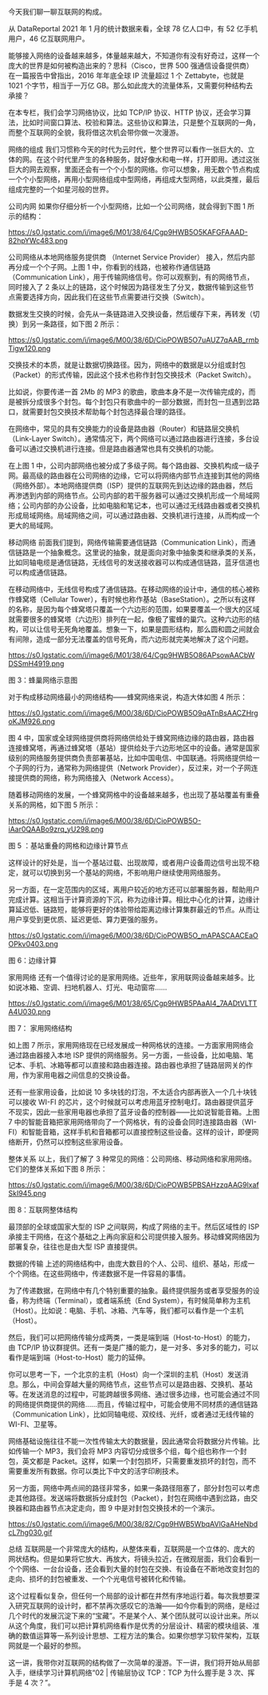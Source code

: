今天我们聊一聊互联网的构成。

从 DataReportal 2021 年 1 月的统计数据来看，全球 78 亿人口中，有 52 亿手机用户，46 亿互联网用户。

能够接入网络的设备越来越多，体量越来越大，不知道你有没有好奇过，这样一个庞大的世界是如何被构造出来的？思科（Cisco，世界 500 强通信设备提供商）在一篇报告中曾指出，2016 年年底全球 IP 流量超过 1 个 Zettabyte，也就是 1021 个字节，相当于一万亿 GB。那么如此庞大的流量体系，又需要何种结构去承接？

在本专栏，我们会学习网络协议，比如 TCP/IP 协议、HTTP 协议，还会学习算法，比如时间窗口算法、校验和算法。这些协议和算法，只是整个互联网的一角，而整个互联网的全貌，我将借这次机会带你做一次漫游。

网络的组成
我们习惯称今天的时代为云时代，整个世界可以看作一张巨大的、立体的网。在这个时代里产生的各种服务，就好像水和电一样，打开即用。透过这张巨大的网去观察，里面还会有一个个小型的网络。你可以想象，用无数个节点构成一个个小型网络，再用小型网络组成中型网络，再组成大型网络，以此类推，最后组成完整的一个如星河般的世界。

公司内网
如果你仔细分析一个小型网络，比如一个公司网络，就会得到下图 1 所示的结构：

https://s0.lgstatic.com/i/image6/M01/38/64/Cgp9HWB5O5KAFGFAAAD-82hpYWc483.png

公司网络从本地网络服务提供商 （Internet Service Provider） 接入，然后内部再分成一个个子网。上图 1 中，你看到的线路，也被称作通信链路（Communication Link），用于传输网络信号。你可以观察到，有的网络节点，同时接入了 2 条以上的链路，这个时候因为路径发生了分叉，数据传输到这些节点需要选择方向，因此我们在这些节点需要进行交换（Switch）。

数据发生交换的时候，会先从一条链路进入交换设备，然后缓存下来，再转发（切换）到另一条路径，如下图 2 所示：

https://s0.lgstatic.com/i/image6/M00/38/6D/CioPOWB5O7uAUZ7qAAB_rmbTigw120.png

交换技术的本质，就是让数据切换路径。因为，网络中的数据是以分组或封包（Packet）的形式传输，因此这个技术也称作封包交换技术（Packet Switch）。

比如说，你要传递一首 2Mb 的 MP3 的歌曲，歌曲本身不是一次传输完成的，而是被拆分成很多个封包。每个封包只有歌曲中的一部分数据，而封包一旦遇到岔路口，就需要封包交换技术帮助每个封包选择最合理的路径。

在网络中，常见的具有交换能力的设备是路由器（Router）和链路层交换机（Link-Layer Switch）。通常情况下，两个网络可以通过路由器进行连接，多台设备可以通过交换机进行连接。但是路由器通常也具有交换机的功能。

在上图 1 中，公司内部网络也被分成了多级子网。每个路由器、交换机构成一级子网。最高级的路由器在公司网络的边缘，它可以将网络内部节点连接到其他的网络（网络外部）。本地网络提供商（ISP）提供的互联网先到达边缘的路由器，然后再渗透到内部的网络节点。公司内部的若干服务器可以通过交换机形成一个局域网络；公司内部的办公设备，比如电脑和笔记本，也可以通过无线路由器或者交换机形成局域网络。局域网络之间，可以通过路由器、交换机进行连接，从而构成一个更大的局域网。

移动网络
前面我们提到，网络传输需要通信链路（Communication Link），而通信链路是一个抽象概念。这里说的抽象，就是面向对象中抽象类和继承类的关系，比如同轴电缆是通信链路，无线信号的发送接收器可以构成通信链路，蓝牙信道也可以构成通信链路。

在移动网络中，无线信号构成了通信链路。在移动网络的设计中，通信的核心被称作蜂窝塔（Cellular Tower），有时候也称作基站（BaseStation）。之所以有这样的名称，是因为每个蜂窝塔只覆盖一个六边形的范围，如果要覆盖一个很大的区域就需要很多的蜂窝塔（六边形）排列在一起，像极了蜜蜂的巢穴。这种六边形的结构，可以让信号无死角地覆盖。想象一下，如果是圆形结构，那么圆和圆之间就会有间隙，造成一部分无法覆盖的信号死角，而六边形就完美地解决了这个问题。

https://s0.lgstatic.com/i/image6/M01/38/64/Cgp9HWB5O86APsowAACbWDSSmH4919.png

图 3：蜂巢网络示意图

对于构成移动网络最小的网络结构——蜂窝网络来说，构造大体如图 4 所示：

https://s0.lgstatic.com/i/image6/M00/38/6D/CioPOWB5O9qATnBsAACZHrgoKJM926.png

图 4 中，国家或全球网络提供商将网络供给处于蜂窝网络边缘的路由器，路由器连接蜂窝塔，再通过蜂窝塔（基站）提供给处于六边形地区中的设备。通常是国家级别的网络服务提供商负责部署基站，比如中国电信、中国联通。将网络提供给一个子网的行为，通常称为网络提供（Network Provider），反过来，对一个子网连接提供商的网络，称为网络接入（Network Access）。

随着移动网络的发展，一个蜂窝网格中的设备越来越多，也出现了基站覆盖有重叠关系的网格，如下图 5 所示：

https://s0.lgstatic.com/i/image6/M00/38/6D/CioPOWB5O-iAar0QAABo9zrq_yU298.png

图 5 ：基站重叠的网格和边缘计算节点

这样设计的好处是，当一个基站过载、出现故障，或者用户设备周边信号出现不稳定，就可以切换到另一个基站的网络，不影响用户继续使用网络服务。

另一方面，在一定范围内的区域，离用户较近的地方还可以部署服务器，帮助用户完成计算。这相当于计算资源的下沉，称为边缘计算。相比中心化的计算，边缘计算延迟低、链路短，能够将更好的体验带给距离边缘计算集群最近的节点。从而让用户享受到更优质、延迟更低、算力更强的服务。

https://s0.lgstatic.com/i/image6/M00/38/6D/CioPOWB5O_mAPASCAACEaOOPkv0403.png

图 6：边缘计算

家用网络
还有一个值得讨论的是家用网络。近些年，家用联网设备越来越多。比如说冰箱、空调、扫地机器人、灯光、电动窗帘……

https://s0.lgstatic.com/i/image6/M01/38/65/Cgp9HWB5PAaAI4_7AADtVLTTA4U030.png

图 7： 家用网络结构

如上图 7 所示，家用网络现在已经发展成一种网格状的连接。一方面家用网络会通过路由器接入本地 ISP 提供的网络服务。另一方面，一些设备，比如电脑、笔记本、手机、冰箱等都可以直接和路由器连接。路由器也承担了链路层网关的作用，作为家用电器之间信息的交换设备。

还有一些家用设备，比如说 10 多块钱的灯泡，不太适合内部再嵌入一个几十块钱可以接收 WI-FI 的芯片，这个时候就可以考虑用蓝牙控制电灯。路由器提供蓝牙不现实，因此一些家用电器也承担了蓝牙设备的控制器——比如说智能音箱。上图 7 中的智能音箱把家用网络带向了一个网格状，有的设备会同时连接路由器（WI-FI）和智能音箱，这样手机和音箱都可以直接控制这些设备。这样的设计，即便网络断开，仍然可以控制这些家用设备。

整体关系
以上，我们了解了 3 种常见的网络：公司网络、移动网络和家用网络。它们的整体关系如下图 8 所示：

https://s0.lgstatic.com/i/image6/M00/38/6D/CioPOWB5PBSAHzzqAAG9lxafSkI945.png

图 8：互联网整体结构

最顶部的全球或国家大型的 ISP 之间联网，构成了网络的主干。然后区域性的 ISP 承接主干网络，在这个基础之上再向家庭和公司提供接入服务。移动蜂窝网络因为部署复杂，往往也是由大型 ISP 直接提供。

数据的传输
上述的网络结构中，由庞大数目的个人、公司、组织、基站，形成一个个网络。在这些网络中，传递数据不是一件容易的事情。

为了传递数据，在网络中有几个特别重要的抽象。最终提供服务或者享受服务的设备，称为终端（Terminal），或者端系统（End System），有时候简单称为主机（Host）。比如说：电脑、手机、冰箱、汽车等，我们都可以看作是一个主机（Host）。

然后，我们可以把网络传输分成两类，一类是端到端（Host-to-Host）的能力，由 TCP/IP 协议群提供。还有一类是广播的能力，是一对多、多对多的能力，可以看作是端到端（Host-to-Host）能力的延伸。

你可以思考一下，一个北京的主机（Host）向一个深圳的主机（Host）发送消息。那么，中间会穿越大量的网络节点，这些节点可以是路由器、交换机、基站等。在发送消息的过程中，可能跨越很多网络、通过很多边缘，也可能会通过不同的网络提供商提供的网络……而且，传输过程中，可能会使用不同材质的通信链路（Communication Link），比如同轴电缆、双绞线、光纤，或者通过无线传输的 WI-FI、卫星等。

网络基础设施往往不能一次性传输太大的数据量，因此通常会将数据分片传输。比如传输一个 MP3，我们会将 MP3 内容切分成很多个组，每个组也称作一个封包，英文都是 Packet。这样，如果一个封包损坏，只需要重发损坏的封包，而不需要重发所有数据。你可以类比下中文的活字印刷技术。

另一方面，网络中两点间的路径非常多，如果一条路径阻塞了，部分封包可以考虑走其他路径。发送端将数据拆分成封包（Packet），封包在网络中遇到岔路，由交换器和路由器节点决定走向，图 9 中是对封包交换技术的一个演示。

https://s0.lgstatic.com/i/image6/M00/38/82/Cgp9HWB5WbqAVlGaAHeNbdcL7hg030.gif

总结
互联网是一个非常庞大的结构，从整体来看，互联网是一个立体的、庞大的网状结构。但是如果将它放大、再放大，将镜头拉近，在微观层面，我们会看到一个个网络、一台台设备，还会看到大量的封包在交换、有设备在不断地改变封包的走向、损坏的封包被重发、一个个光电信号被转化和传输。

这个过程看似复杂，但任何一个局部的设计都在井然有序地运行着。每次我想要深入研究互联网的设计时，都不禁再次感叹它的浩瀚——如今你看到的网络，是经过几个时代的发展沉淀下来的“宝藏”。不是某个人、某个团队就可以设计出来。所以从这个角度，我们可以把计算机网络看作是优秀的分层设计、精密的模块组装、准确的数值运算等一系列设计思想、工程方法的集合。如果你想学习软件架构，互联网就是一个最好的参照。

这一讲，我带你对互联网的结构做了一次简单的漫游。下一讲，我们将开始从局部入手，继续学习计算机网络“02 | 传输层协议 TCP：TCP 为什么握手是 3 次、挥手是 4 次？”。
